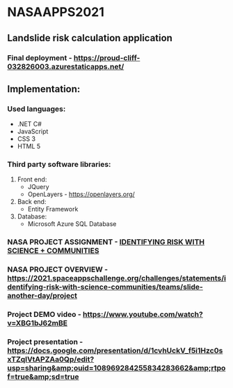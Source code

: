 # NASAAPPS2021
## Landslide risk calculation application
### Final deployment - https://proud-cliff-032826003.azurestaticapps.net/

## Implementation:
### Used languages:
- .NET C#
- JavaScript
- CSS 3
- HTML 5

### Third party software libraries:
1. Front end: 
    - JQuery
    - OpenLayers - https://openlayers.org/
2. Back end:
    - Entity Framework
3. Database:
    - Microsoft Azure SQL Database

### NASA PROJECT ASSIGNMENT - [IDENTIFYING RISK WITH SCIENCE + COMMUNITIES](https://2021.spaceappschallenge.org/challenges/statements/identifying-risk-with-science-communities/details)
### NASA PROJECT OVERVIEW - https://2021.spaceappschallenge.org/challenges/statements/identifying-risk-with-science-communities/teams/slide-another-day/project
### Project DEMO video - https://www.youtube.com/watch?v=XBG1bJ62mBE
### Project presentation - https://docs.google.com/presentation/d/1cvhUckV_f5i1Hzc0sxTZqIVtAPZAa0Qp/edit?usp=sharing&amp;ouid=108969284255834283662&amp;rtpof=true&amp;sd=true

